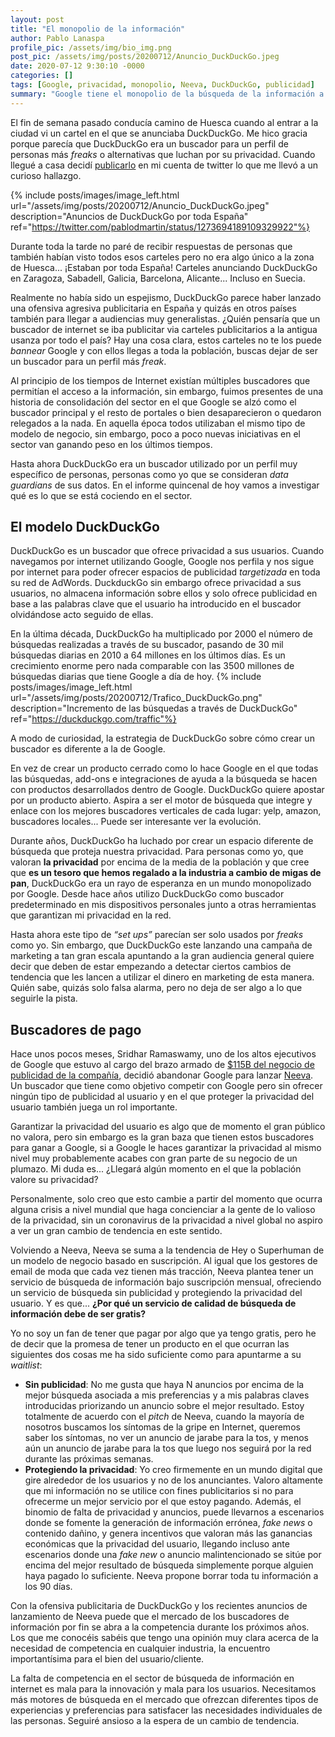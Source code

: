 ```yaml
---
layout: post
title: "El monopolio de la información"
author: Pablo Lanaspa
profile_pic: /assets/img/bio_img.png
post_pic: /assets/img/posts/20200712/Anuncio_DuckDuckGo.jpeg
date: 2020-07-12 9:30:10 -0000
categories: []
tags: [Google, privacidad, monopolio, Neeva, DuckDuckGo, publicidad]
summary: "Google tiene el monopolio de la búsqueda de la información a nivel global. DuckDuckGo parece estar moviéndose y Neeva suena interesante como alternativa."
---
```


El fin de semana pasado conducía camino de Huesca cuando al entrar a la ciudad vi un cartel en el que se anunciaba DuckDuckGo. Me hico gracia porque parecía que DuckDuckGo era un buscador para un perfil de personas más *freaks* o alternativas que luchan por su privacidad. Cuando llegué a casa decidí [publicarlo](https://twitter.com/planaspa/status/1277341507104759808) en mi cuenta de twitter lo que me llevó a un curioso hallazgo.

{% include posts/images/image_left.html url="/assets/img/posts/20200712/Anuncio_DuckDuckGo.jpeg" description="Anuncios de DuckDuckGo por toda España" ref="https://twitter.com/pablodmartin/status/1273694189109329922"%}

Durante toda la tarde no paré de recibir respuestas de personas que también habían visto todos esos carteles pero no era algo único a la zona de Huesca... ¡Estaban por toda España! Carteles anunciando DuckDuckGo en Zaragoza, Sabadell, Galicia, Barcelona, Alicante... Incluso en Suecia. 

Realmente no había sido un espejismo, DuckDuckGo parece haber lanzado una ofensiva agresiva publicitaria en España y quizás en otros países también para llegar a audiencias muy generalistas. ¿Quién pensaría que un buscador de internet se iba publicitar via carteles publicitarios a la antigua usanza por todo el país? Hay una cosa clara, estos carteles no te los puede *bannear* Google y con ellos llegas a toda la población, buscas dejar de ser un buscador para un perfil más *freak*.


Al principio de los tiempos de Internet existían múltiples buscadores que permitían el acceso a la información, sin embargo, fuimos presentes de una historia de consolidación del sector en el que Google se alzó como el buscador principal y el resto de portales o bien desaparecieron o quedaron relegados a la nada. En aquella época todos utilizaban el mismo tipo de modelo de negocio, sin embargo, poco a poco nuevas iniciativas en el sector van ganando peso en los últimos tiempos. 

Hasta ahora DuckDuckGo era un buscador utilizado por un perfil muy específico de personas, personas como yo que se consideran *data guardians* de sus datos. En el informe quincenal de hoy vamos a investigar qué es lo que se está cociendo en el sector.

## El modelo DuckDuckGo

DuckDuckGo es un buscador que ofrece privacidad a sus usuarios. Cuando navegamos por internet utilizando Google, Google nos perfila y nos sigue por internet para poder ofrecer espacios de publicidad *targetizada* en toda su red de AdWords. DuckduckGo sin embargo ofrece privacidad a sus usuarios, no almacena información sobre ellos y solo ofrece publicidad en base a las palabras clave que el usuario ha introducido en el buscador olvidándose acto seguido de ellas.

En la última década, DuckDuckGo ha multiplicado por 2000 el número de búsquedas realizadas a través de su buscador, pasando de 30 mil búsquedas diarias en 2010 a 64 millones en los últimos días. Es un crecimiento enorme pero nada comparable con las 3500 millones de búsquedas diarias que tiene Google a día de hoy.
{% include posts/images/image_left.html url="/assets/img/posts/20200712/Trafico_DuckDuckGo.png" description="Incremento de las búsquedas a través de DuckDuckGo" ref="https://duckduckgo.com/traffic"%}


A modo de curiosidad, la estrategia de DuckDuckGo sobre cómo crear un buscador es diferente a la de Google. 

En vez de crear un producto cerrado como lo hace Google en el que todas las búsquedas, add-ons e integraciones de ayuda a la búsqueda se hacen con productos desarrollados dentro de Google. DuckDuckGo quiere apostar por un producto abierto. Aspira a ser el motor de búsqueda que integre y enlace con los mejores buscadores verticales de cada lugar: yelp, amazon, buscadores locales... Puede ser interesante ver la evolución.

Durante años, DuckDuckGo ha luchado por crear un espacio diferente de búsqueda que proteja nuestra privacidad. Para personas como yo, que valoran **la privacidad** por encima de la media de la población y que cree que **es un tesoro que hemos regalado a la industria a cambio de migas de pan**, DuckDuckGo era un rayo de esperanza en un mundo monopolizado por Google. Desde hace años utilizo DuckDuckGo como buscador predeterminado en mis dispositivos personales junto a otras herramientas que garantizan mi privacidad en la red.

Hasta ahora este tipo de *“set ups”* parecían ser solo usados por *freaks* como yo. Sin embargo, que DuckDuckGo este lanzando una campaña de marketing a tan gran escala apuntando a la gran audiencia general quiere decir que deben de estar empezando a detectar ciertos cambios de tendencia que les lancen a utilizar el dinero en marketing de esta manera. Quién sabe, quizás solo falsa alarma, pero no deja de ser algo a lo que seguirle la pista.

## Buscadores de pago

Hace unos pocos meses, Sridhar Ramaswamy, uno de los altos ejecutivos de Google que estuvo al cargo del brazo armado de [$115B del negocio de publicidad de la compañía](https://www.nytimes.com/2020/06/19/technology/google-neeva-executive.html), decidió abandonar Google para lanzar [Neeva](https://neeva.co). Un buscador que tiene como objetivo competir con Google pero sin ofrecer ningún tipo de publicidad al usuario y en el que proteger la privacidad del usuario también juega un rol importante. 

Garantizar la privacidad del usuario es algo que de momento el gran público no valora, pero sin embargo es la gran baza que tienen estos buscadores para ganar a Google, si a Google le haces garantizar la privacidad al mismo nivel muy probablemente acabes con gran parte de su negocio de un plumazo. Mi duda es... ¿Llegará algún momento en el que la población valore su privacidad? 

Personalmente, solo creo que esto cambie a partir del momento que ocurra alguna crisis a nivel mundial que haga concienciar a la gente de lo valioso de la privacidad, sin un coronavirus de la privacidad a nivel global no aspiro a ver un gran cambio de tendencia en este sentido.

Volviendo a Neeva, Neeva se suma a la tendencia de Hey o Superhuman de un modelo de negocio basado en suscripción. Al igual que los gestores de email de moda que cada vez tienen más tracción, Neeva plantea tener un servicio de búsqueda de información bajo suscripción mensual, ofreciendo un servicio de búsqueda sin publicidad y protegiendo la privacidad del usuario. Y es que... **¿Por qué un servicio de calidad de búsqueda de información debe de ser gratis?** 

Yo no soy un fan de tener que pagar por algo que ya tengo gratis, pero he de decir que la promesa de tener un producto en el que ocurran las siguientes dos cosas me ha sido suficiente como para apuntarme a su *waitlist*:
- **Sin publicidad**: No me gusta que haya N anuncios por encima de la mejor búsqueda asociada a mis preferencias y a mis palabras claves introducidas priorizando un anuncio sobre el mejor resultado. Estoy totalmente de acuerdo con el *pitch* de Neeva, cuando la mayoría de nosotros buscamos los síntomas de la gripe en Internet, queremos saber los síntomas, no ver un anuncio de jarabe para la tos, y menos aún un anuncio de jarabe para la tos que luego nos seguirá por la red durante las próximas semanas.
- **Protegiendo la privacidad**: Yo creo firmemente en un mundo digital que gire alrededor de los usuarios y no de los anunciantes. Valoro altamente que mi información no se utilice con fines publicitarios si no para ofrecerme un mejor servicio por el que estoy pagando. Además, el binomio de falta de privacidad y anuncios, puede llevarnos a escenarios donde se fomente la generación de información errónea, *fake news* o contenido dañino, y genera incentivos que valoran más las ganancias económicas que la privacidad del usuario, llegando incluso ante escenarios donde una *fake new* o anuncio malintencionado se sitúe por encima del mejor resultado de búsqueda simplemente porque alguien haya pagado lo suficiente. Neeva propone borrar toda tu información a los 90 días.

Con la ofensiva publicitaria de DuckDuckGo y los recientes anuncios de lanzamiento de Neeva puede que el mercado de los buscadores de información por fin se abra a la competencia durante los próximos años. Los que me conocéis sabéis que tengo una opinión muy clara acerca de la necesidad de competencia en cualquier industria, la encuentro importantísima para el bien del usuario/cliente. 

La falta de competencia en el sector de búsqueda de información en internet es mala para la innovación y mala para los usuarios. Necesitamos más motores de búsqueda en el mercado que ofrezcan diferentes tipos de experiencias y preferencias para satisfacer las necesidades individuales de las personas. Seguiré ansioso a la espera de un cambio de tendencia.